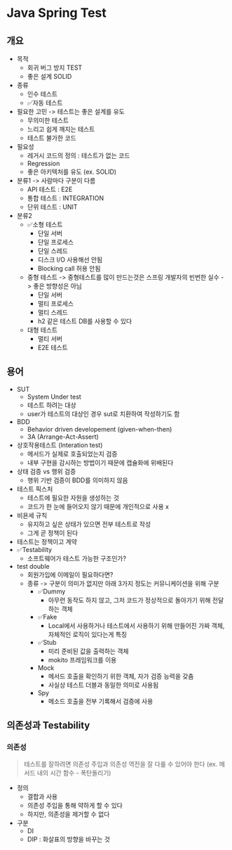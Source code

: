 # Java Spring Test

## 개요

- 목적
  - 회귀 버그 방지 TEST
  - 좋은 설계 SOLID
- 종류
  - 인수 테스트
  - ✅자동 테스트
- 필요한 고민 -> 테스트는 좋은 설계를 유도
  - 무의미한 테스트
  - 느리고 쉽게 깨지는 테스트
  - 테스트 불가한 코드
- 필요성
  - 레거시 코드의 정의 : 테스트가 없는 코드
  - Regression
  - 좋은 아키텍처를 유도 (ex. SOLID)
- 분류1 -> 사람마다 구분이 다름
  - API 테스트 : E2E
  - 통합 테스트 : INTEGRATION
  - 단위 테스트 : UNIT
- 분류2
  - ✅소형 테스트
    - 단일 서버
    - 단일 프로세스
    - 단일 스레드
    - 디스크 I/O 사용해선 안됨
    - Blocking call 허용 안됨
  - 중형 테스트 -> 중형테스트를 많이 만드는것은 스프링 개발자의 빈번한 실수 -> 좋은 방향성은 아님
    - 단일 서버 
    - 멀티 프로세스 
    - 멀티 스레드
    - h2 같은 테스트 DB를 사용할 수 있다
  - 대형 테스트
    - 멀티 서버
    - E2E 테스트

## 용어

- SUT
  - System Under test
  - 테스트 하려는 대상
  - user가 테스트의 대상인 경우 sut로 치환하여 작성하기도 함
- BDD
  - Behavior driven developement (given-when-then)
  - 3A (Arrange-Act-Assert)
- 상호작용테스트 (Interation test)
  - 메서드가 실제로 호출되었는지 검증
  - 내부 구현을 감시하는 방법이기 때문에 캡슐화에 위배된다
- 상태 검증 vs 행위 검증
  - 행위 기반 검증이 BDD를 의미하지 않음
- 테스트 픽스처
  - 테스트에 필요한 자원을 생성하는 것
  - 코드가 한 눈에 들어오지 않기 때문에 개인적으로 사용 x
- 비욘세 규칙
  - 유지하고 싶은 상태가 있으면 전부 테스트로 작성
  - 그게 곧 정책이 된다
- 테스트는 정책이고 계약
- ✅Testability
  - 소프트웨어가 테스트 가능한 구조인가?
- test double
  - 회원가입에 이메일이 필요하다면?
  - 종류 -> 구분이 의미가 없지만 아래 3가지 정도는 커뮤니케이션을 위해 구분
    - ✅Dummy
      - 아무런 동작도 하지 않고, 그저 코드가 정상적으로 돌아가기 위해 전달하는 객체
    - ✅Fake
      - Local에서 사용하거나 테스트에서 사용하기 위해 만들어진 가짜 객체, 자체적인 로직이 있다는게 특징
    - ✅Stub
      - 미리 준비된 값을 출력하는 객체
      - mokito 프레임워크를 이용
    - Mock
      - 메서드 호출을 확인하기 위한 객체, 자가 검증 능력을 갖춤
      - 사실상 테스트 더블과 동일한 의미로 사용됨
    - Spy
      - 메소드 호출을 전부 기록해서 검증에 사용

## 의존성과 Testability

### 의존성

> 테스트를 잘하려면 의존성 주입과 의존성 역전을 잘 다룰 수 있어야 한다 (ex. 메서드 내의 시간 함수 - 폭탄돌리기)

- 정의
  - 결합과 사용
  - 의존성 주입을 통해 약하게 할 수 있다
  - 하지만, 의존성을 제거할 수 없다
- 구분
  - DI
  - DIP : 화살표의 방향을 바꾸는 것